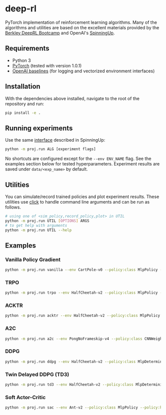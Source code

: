 # deep-rl
PyTorch implementation of reinforcement learning algorithms. Many of the algorithms and utilities are based on the excellent
materials provided by the [Berkley DeepRL Bootcamp](https://sites.google.com/view/deep-rl-bootcamp/home?authuser=0) and
OpenAI's [SpinningUp](https://spinningup.openai.com/en/latest/).

## Requirements

* Python 3
* [PyTorch](http://pytorch.org/) (tested with version 1.0.1)
* [OpenAI baselines](https://github.com/openai/baselines) (for logging and vectorized environment interfaces)

## Installation

With the dependencies above installed, navigate to the root of the repository and run:
```bash
pip install -e .
```

## Running experiments

Use the same [interface](https://spinningup.openai.com/en/latest/user/running.html) described in SpinningUp:
```bash
python -m proj.run ALG [experiment flags]
```
No shortcuts are configured except for the `--env ENV_NAME` flag. See the examples section below for tested hyperparameters.
Experiment results are saved under `data/<exp_name>` by default.

## Utilities

You can simulate/record trained policies and plot experiment results. These utilities use
[click](https://click.palletsprojects.com/en/7.x/) to handle command line arguments and can be run as follows.
```bash
# using one of <sim_policy,record_policy,plot> in UTIL
python -m proj.run UTIL [OPTIONS] ARGS
# to get help with arguments
python -m proj.run UTIL --help
```

## Examples
### Vanilla Policy Gradient
```bash
python -m proj.run vanilla --env CartPole-v0 --policy:class MlpPolicy --policy:hidden_sizes [32,32] --optimizer:lr 7e-3 --total_samples 'int(2e5)'
```
### TRPO
```bash
python -m proj.run trpo --env HalfCheetah-v2 --policy:class MlpPolicy --policy:hidden_sizes [64,32] --total_samples 'int(3e6)' --n_envs 8 --steps 500
```

### ACKTR
```bash
python -m proj.run acktr --env HalfCheetah-v2 --policy:class MlpPolicy --policy:hidden_sizes [64,32] --total_samples 'int(3e6)' --n_envs 16 --steps 125
```

### A2C
```bash
python -m proj.run a2c --env PongNoFrameskip-v4 --policy:class CNNWeightSharingAC --log_interval 10 --save_interval 100 --seed 234
```

### DDPG
```bash
python -m proj.run ddpg --env HalfCheetah-v2 --policy:class MlpDeterministicPolicy --policy:hidden_sizes [400,300] --policy:activation relu --total_samples 'int(2e5)' --epoch 10000 --save_interval 1
```

### Twin Delayed DDPG (TD3)
```bash
python -m proj.run td3 --env HalfCheetah-v2 --policy:class MlpDeterministicPolicy --policy:hidden_sizes [400,300] --policy:activation relu --total_samples 'int(2e5)' --epoch 10000 --save_interval 1
```

### Soft Actor-Critic
```bash
python -m proj.run sac --env Ant-v2 --policy:class MlpPolicy --policy:hidden_sizes [256,256] --policy:activation relu --policy:indep_std False --policy:clamp_acts --total_samples 'int(3e6)' --save_interval 1 --epoch 10000 --lr 3e-4 --mb_size 256 --target_entropy auto
```
